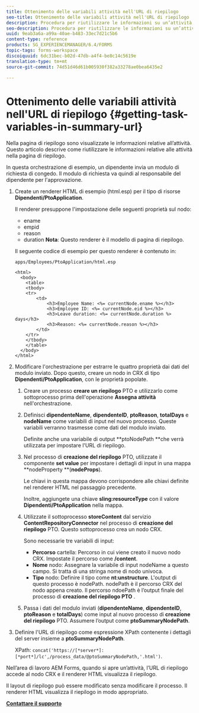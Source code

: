 ```yaml
---
title: Ottenimento delle variabili attività nell'URL di riepilogo
seo-title: Ottenimento delle variabili attività nell'URL di riepilogo
description: Procedura per riutilizzare le informazioni su un’attività e generare un URL di riepilogo per riepilogare o descrivere un’attività.
seo-description: Procedura per riutilizzare le informazioni su un’attività e generare un URL di riepilogo per riepilogare o descrivere un’attività.
uuid: 9eab3a6a-a99a-40ae-b483-33ec7d21c5b6
content-type: reference
products: SG_EXPERIENCEMANAGER/6.4/FORMS
topic-tags: forms-workspace
discoiquuid: 6dc31bec-b02d-47db-a4f4-be8c14c5619e
translation-type: tm+mt
source-git-commit: 74d51d46d61b005930f382a33278ae0bea6435e2

---
```



# Ottenimento delle variabili attività nell&#39;URL di riepilogo {#getting-task-variables-in-summary-url}

Nella pagina di riepilogo sono visualizzate le informazioni relative all’attività. Questo articolo descrive come riutilizzare le informazioni relative alle attività nella pagina di riepilogo.

In questa orchestrazione di esempio, un dipendente invia un modulo di richiesta di congedo. Il modulo di richiesta va quindi al responsabile del dipendente per l&#39;approvazione.

1. Create un renderer HTML di esempio (html.esp) per il tipo di risorse **Dipendenti/PtoApplication**.

   Il renderer presuppone l&#39;impostazione delle seguenti proprietà sul nodo:

   * ename
   * empid
   * reason
   * duration
   **Nota**: Questo renderer è il modello di pagina di riepilogo.

   Il seguente codice di esempio per questo renderer è contenuto in:

   `apps/Employees/PtoApplication/html.esp`

   ```
   <html>
     <body>
       <table>
       <tbody>
       <tr>
           <td>
               <h3>Employee Name: <%= currentNode.ename %></h3>
               <h3>Employee ID: <%= currentNode.eid %></h3>
               <h3>Leave duration: <%= currentNode.duration %> days</h3>
               <h3>Reason: <%= currentNode.reason %></h3>
           </td>
       </tr>
       </tbody>
       </table>
     </body>
   </html>
   ```

1. Modificare l&#39;orchestrazione per estrarre le quattro proprietà dai dati del modulo inviato. Dopo questo, creare un nodo in CRX di tipo **Dipendenti/PtoApplication**, con le proprietà popolate.

   1. Creare un processo **creare un riepilogo** PTO e utilizzarlo come sottoprocesso prima dell&#39;operazione **Assegna attività** nell&#39;orchestrazione.
   1. Definisci **dipendenteName**, **dipendenteID**, **ptoReason**, **totalDays** e **nodeName** come variabili di input nel nuovo processo. Queste variabili verranno trasmesse come dati del modulo inviato.

      Definite anche una variabile di output **ptoNodePath **che verrà utilizzata per impostare l&#39;URL di riepilogo.

   1. Nel processo di **creazione del riepilogo** PTO, utilizzate il componente **set value** per impostare i dettagli di input in una mappa **nodeProperty **(**nodeProps**).

      Le chiavi in questa mappa devono corrispondere alle chiavi definite nel renderer HTML nel passaggio precedente.

      Inoltre, aggiungete una chiave **sling:resourceType** con il valore **Dipendenti/PtoApplication** nella mappa.

   1. Utilizzate il sottoprocesso **storeContent** dal servizio **ContentRepositoryConnector** nel processo di **creazione del riepilogo** PTO. Questo sottoprocesso crea un nodo CRX.

      Sono necessarie tre variabili di input:

      * **Percorso** cartella: Percorso in cui viene creato il nuovo nodo CRX. Impostate il percorso come **/content**.
      * **Nome** nodo: Assegnare la variabile di input nodeName a questo campo. Si tratta di una stringa nome di nodo univoca.
      * **Tipo** nodo: Definire il tipo come **nt:unstructure**. L&#39;output di questo processo è nodePath. nodePath è il percorso CRX del nodo appena creato. Il percorso ndoePath è l’output finale del processo di **creazione del riepilogo PTO** .
   1. Passa i dati del modulo inviati (**dipendenteName**, **dipendenteID**, **ptoReason** e **totalDays**) come input al nuovo processo di **creazione del riepilogo** PTO. Assumere l’output come **ptoSummaryNodePath**.


1. Definire l&#39;URL di riepilogo come espressione XPath contenente i dettagli del server insieme a **ptoSummaryNodePath**.

   XPath: `concat('https://[*server*]:[*port*]/lc',/process_data/@ptoSummaryNodePath,'.html')`.

Nell’area di lavoro AEM Forms, quando si apre un’attività, l’URL di riepilogo accede al nodo CRX e il renderer HTML visualizza il riepilogo.

Il layout di riepilogo può essere modificato senza modificare il processo. Il renderer HTML visualizza il riepilogo in modo appropriato.

**[Contattare il supporto](https://www.adobe.com/account/sign-in.supportportal.html)**
